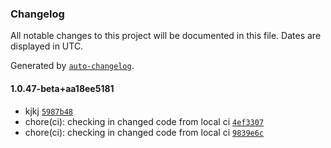 ### Changelog

All notable changes to this project will be documented in this file. Dates are displayed in UTC.

Generated by [`auto-changelog`](https://github.com/CookPete/auto-changelog).

#### 1.0.47-beta+aa18ee5181

- kjkj [`5987b48`](https://github.com/GurdipS5/Kinderworx.Utilities.BuildUtilities/commit/5987b48c01ccd33a57e07176d86b97c8a58bf99e)
- chore(ci): checking in changed code from local ci [`4ef3307`](https://github.com/GurdipS5/Kinderworx.Utilities.BuildUtilities/commit/4ef330703495cd31e33eb5eb526107ed34f93aa6)
- chore(ci): checking in changed code from local ci [`9839e6c`](https://github.com/GurdipS5/Kinderworx.Utilities.BuildUtilities/commit/9839e6c601a2a972e7f166c8a92597f014c7372b)
